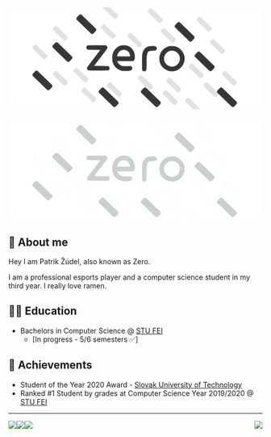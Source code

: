 <p align="center"><img src='/LogoDark.png?sanitize=true#gh-light-mode-only'></p>
<p align="center"><img src='/LogoLight.png?sanitize=true#gh-dark-mode-only'></p>

## 🍜 About me

Hey I am Patrik Žúdel, also known as Zero. 

I am a professional esports player and a computer science student in my third year. I really love ramen.

## 👨‍🎓 Education

- Bachelors in Computer Science @ [STU FEI](https://www.fei.stuba.sk/) 
  - [In progress - 5/6 semesters ✅] 

## 🥇 Achievements

- Student of the Year 2020 Award - [Slovak University of Technology](https://www.stuba.sk/sk/diani-na-stu/prehlad-aktualit/rektor-stu-miroslav-fikar-udelil-ocenenia-student-roka-2020.html?page_id=13848)
- Ranked #1 Student by grades at Computer Science Year 2019/2020 @ [STU FEI](https://www.fei.stuba.sk/)

---

<a href="https://twitter.com/PatrikZero"><img src="https://img.shields.io/twitter/follow/patrikzero?style=flat-square&color=555555&labelColor=black&logo=twitter&label=@PatrikZero"></a><img src="https://img.shields.io/github/followers/patrikzudel?style=flat-square&color=555555&labelColor=black&logo=github&label=patrikzudel"><a href="https://www.buymeacoffee.com/patrikzero"><img src="https://img.shields.io/badge/Buy%20me%20a%20coffee-a?style=flat-square&color=555555&labelColor=black&label=Support"></a><img src="https://visitor-badge.glitch.me/badge?page_id=patrikzudel.patrikzudel&left_color=black&right_color=black" align="right">
